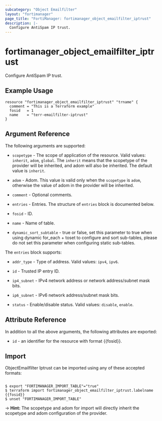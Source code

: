 ```yaml
---
subcategory: "Object Emailfilter"
layout: "fortimanager"
page_title: "FortiManager: fortimanager_object_emailfilter_iptrust"
description: |-
  Configure AntiSpam IP trust.
---
```


# fortimanager_object_emailfilter_iptrust
Configure AntiSpam IP trust.

## Example Usage

```hcl
resource "fortimanager_object_emailfilter_iptrust" "trname" {
  comment = "This is a Terraform example"
  fosid   = 1
  name    = "terr-emailfilter-iptrust"
}
```

## Argument Reference


The following arguments are supported:

* `scopetype` - The scope of application of the resource. Valid values: `inherit`, `adom`, `global`. The `inherit` means that the scopetype of the provider will be inherited, and adom will also be inherited. The default value is `inherit`.
* `adom` - Adom. This value is valid only when the `scopetype` is `adom`, otherwise the value of adom in the provider will be inherited.

* `comment` - Optional comments.
* `entries` - Entries. The structure of `entries` block is documented below.
* `fosid` - ID.
* `name` - Name of table.
* `dynamic_sort_subtable` - true or false, set this parameter to true when using dynamic for_each + toset to configure and sort sub-tables, please do not set this parameter when configuring static sub-tables.

The `entries` block supports:

* `addr_type` - Type of address. Valid values: `ipv4`, `ipv6`.

* `id` - Trusted IP entry ID.
* `ip4_subnet` - IPv4 network address or network address/subnet mask bits.
* `ip6_subnet` - IPv6 network address/subnet mask bits.
* `status` - Enable/disable status. Valid values: `disable`, `enable`.



## Attribute Reference

In addition to all the above arguments, the following attributes are exported:
* `id` - an identifier for the resource with format {{fosid}}.

## Import

ObjectEmailfilter Iptrust can be imported using any of these accepted formats:
```

$ export "FORTIMANAGER_IMPORT_TABLE"="true"
$ terraform import fortimanager_object_emailfilter_iptrust.labelname {{fosid}}
$ unset "FORTIMANAGER_IMPORT_TABLE"
```
-> **Hint:** The scopetype and adom for import will directly inherit the scopetype and adom configuration of the provider.
